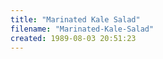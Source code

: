 ```yaml
---
title: "Marinated Kale Salad"
filename: "Marinated-Kale-Salad"
created: 1989-08-03 20:51:23
---
```

